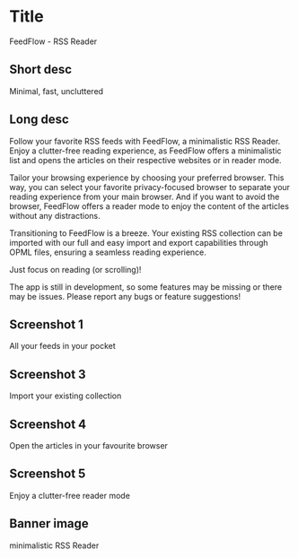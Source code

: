 # Title

FeedFlow - RSS Reader

## Short desc

Minimal, fast, uncluttered

## Long desc

Follow your favorite RSS feeds with FeedFlow, a minimalistic RSS Reader. Enjoy a clutter-free reading experience, as FeedFlow offers a minimalistic list and opens the articles on their respective websites or in reader mode.

Tailor your browsing experience by choosing your preferred browser. This way, you can select your favorite privacy-focused browser to separate your reading experience from your main browser. And if you want to avoid the browser, FeedFlow offers a reader mode to enjoy the content of the articles without any distractions.

Transitioning to FeedFlow is a breeze. Your existing RSS collection can be imported with our full and easy import and export capabilities through OPML files, ensuring a seamless reading experience.

Just focus on reading (or scrolling)!

The app is still in development, so some features may be missing or there may be issues. Please report any bugs or feature suggestions!

## Screenshot 1

All your feeds
in your pocket

## Screenshot 3

Import your
existing collection

## Screenshot 4

Open the articles
in your favourite browser

## Screenshot 5

Enjoy a clutter-free
reader mode

## Banner image

minimalistic RSS Reader